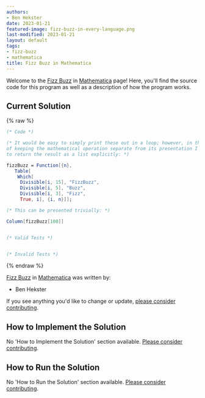 ```yaml
---
authors:
- Ben Hekster
date: 2023-01-21
featured-image: fizz-buzz-in-every-language.png
last-modified: 2023-01-21
layout: default
tags:
- fizz-buzz
- mathematica
title: Fizz Buzz in Mathematica
---
```


Welcome to the [Fizz Buzz](https://sampleprograms.io/projects/fizz-buzz) in [Mathematica](https://sampleprograms.io/languages/mathematica) page! Here, you'll find the source code for this program as well as a description of how the program works.

## Current Solution

{% raw %}

```mathematica
(* Code *)

(* It would be easy to simply print these out in a loop; however, in the spirit
of keeping the mathematical operation separate from its presentation I opted
to return the result as a list explicitly: *)

fizzBuzz = Function[{n},
   Table[
    Which[
     Divisible[i, 15], "FizzBuzz",
     Divisible[i, 5], "Buzz",
     Divisible[i, 3], "Fizz",
     True, i], {i, n}]];

(* This can be presented trivially: *)

Column[fizzBuzz[100]]


(* Valid Tests *)


(* Invalid Tests *)
```

{% endraw %}

[Fizz Buzz](https://sampleprograms.io/projects/fizz-buzz) in [Mathematica](https://sampleprograms.io/languages/mathematica) was written by:

- Ben Hekster

If you see anything you'd like to change or update, [please consider contributing](https://github.com/TheRenegadeCoder/sample-programs).

## How to Implement the Solution

No 'How to Implement the Solution' section available. [Please consider contributing](https://github.com/TheRenegadeCoder/sample-programs-website).

## How to Run the Solution

No 'How to Run the Solution' section available. [Please consider contributing](https://github.com/TheRenegadeCoder/sample-programs-website).